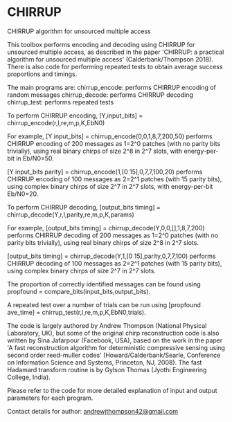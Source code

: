 # CHIRRUP
CHIRRUP algorithm for unsourced multiple access

This toolbox performs encoding and decoding using CHIRRUP for unsourced 
multiple access, as described in the paper 'CHIRRUP: a practical algorithm 
for unsourced multiple access' (Calderbank/Thompson 2018). There is also 
code for performing repeated tests to obtain average success proportions 
and timings.

The main programs are:
chirrup_encode: performs CHIRRUP encoding of random messages
chirrup_decode: performs CHIRRUP decoding
chirrup_test: performs repeated tests

To perform CHIRRUP encoding,
[Y,input_bits] = chirrup_encode(r,l,re,m,p,K,EbN0)

For example,
[Y input_bits] = chirrup_encode(0,0,1,8,7,200,50)
performs CHIRRUP encoding of 200 messages as 1=2^0 patches (with no parity
bits trivially), using real binary chirps of size 2^8 in 2^7 slots, with
energy-per-bit in Eb/N0=50.

[Y input_bits parity] = chirrup_encode(1,[0 15],0,7,7,100,20)
performs CHIRRUP encoding of 100 messages as 2=2^1 patches (with 15 parity
bits), using complex binary chirps of size 2^7 in 2^7 slots, with
energy-per-bit Eb/N0=20.

To perform CHIRRUP decoding,
[output_bits timing] = chirrup_decode(Y,r,l,parity,re,m,p,K,params)

For example,
[output_bits timing] = chirrup_decode(Y,0,0,[],1,8,7,200)
performs CHIRRUP decoding of 200 messages as 1=2^0 patches (with no parity
bits trivially), using real binary chirps of size 2^8 in 2^7 slots.

[output_bits timing] = chirrup_decode(Y,1,[0 15],parity,0,7,7,100)
performs CHIRRUP decoding of 100 messages as 2=2^1 patches (with 15 parity
bits), using complex binary chirps of size 2^7 in 2^7 slots.

The proportion of correctly identified messages can be found using
propfound = compare_bits(input_bits,output_bits).

A repeated test over a number of trials can be run using
[propfound ave_time] = chirrup_test(r,l,re,m,p,K,EbN0,trials).

The code is largely authored by Andrew Thompson (National Physical 
Laboratory, UK), but some of the original chirp reconstruction code is also 
written by Sina Jafarpour (Facebook, USA), based on the work in the paper
'A fast reconstruction algorithm for deterministic compressive sensing using 
second order reed-muller codes' (Howard/Calderbank/Searle, Conference on 
Information Science and Systems, Princeton, NJ, 2008). The fast Hadamard 
transform routine is by Gylson Thomas (Jyothi Engineering College, India).

Please refer to the code for more detailed explanation of input and output 
parameters for each program.

Contact details for author: andrewjthompson42@gmail.com
